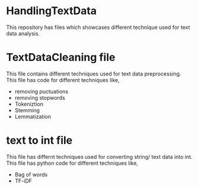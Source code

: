 # HandlingTextData
This repository has files which showcases different technique used for text data analysis.   

# TextDataCleaning file   
This file contains different techniques used for text data preprocessing.    
This file has code for different techniques like,   
- removing puctuations    
- removing stopwords    
- Tokeniztion    
- Stemming    
- Lemmatization    


# text to int file    
This file has differnt techniques used for converting string/ text data into int.    
This file has python code for different techniques like,   
- Bag of words
- TF-iDF
 


